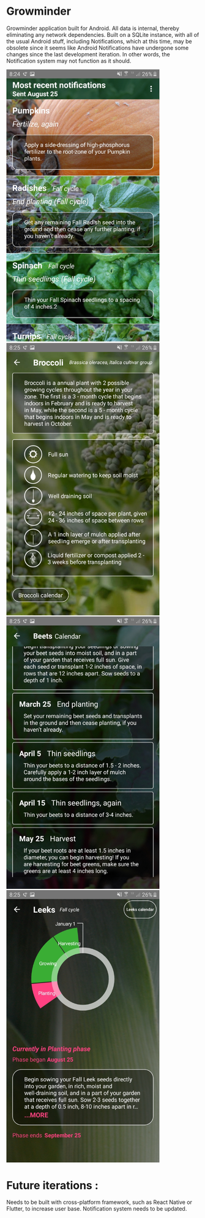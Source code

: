 # Growminder

Growminder application built for Android. All data is internal, thereby eliminating any network dependencies. Built on a SQLite instance, with all of the usual Android stuff, including Notifications, which at this time, may be obsolete since it seems like Android Notifications have undergone some changes since the last development iteration. In other words, the Notification system may not function as it should. 

<img src = "screenshots/growminder_screenshot1.jpg" width = "400"> 
<img src = "screenshots/growminder_screenshot2.jpg" width = "400">
<img src = "screenshots/growminder_screenshot3.jpg" width = "400">
<img src = "screenshots/growminder_screenshot4.jpg" width = "400">

# Future iterations : 

Needs to be built with cross-platform framework, such as React Native or Flutter, to increase user base. Notification system needs to be updated.


